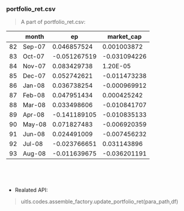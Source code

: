 ### portfolio_ret.csv 

> A part of portfolio_ret.csv:

<table>
    <thead>
        <tr>
            <th>    </th>
            <th>month</th>
            <th>ep</th>
            <th>market_cap</th>
        </tr>
    </thead>
    <tbody>
           <tr>
                <td>82</td>
                <td>Sep-07</td>
                <td>0.046857524</td>
                <td>0.001003872</td>
           </tr>
           <tr>
                <td>83</td>
                <td>Oct-07</td>
                <td>-0.051267519</td>
                <td>-0.031094226</td>
           </tr>
           <tr>
                <td>84</td>
                <td>Nov-07</td>
                <td>0.083429738</td>
                <td>1.20E-05</td>
           </tr>
           <tr>
                <td>85</td>
                <td>Dec-07</td>
                <td>0.052742621</td>
                <td>-0.011473238</td>
           </tr>
           <tr>
                <td>86</td>
                <td>Jan-08</td>
                <td>0.036738254</td>
                <td>-0.000969912</td>
           </tr>
           <tr>
                <td>87</td>
                <td>Feb-08</td>
                <td>0.047951434</td>
                <td>0.000425242</td>
           </tr>
           <tr>
                <td>88</td>
                <td>Mar-08</td>
                <td>0.033498606</td>
                <td>-0.010841707</td>
           </tr>
           <tr>
                <td>89</td>
                <td>Apr-08</td>
                <td>-0.141189105</td>
                <td>-0.010835133</td>
           </tr>
           <tr>
                <td>90</td>
                <td>May-08</td>
                <td>0.071827483</td>
                <td>-0.006920359</td>
           </tr>
           <tr>
                <td>91</td>
                <td>Jun-08</td>
                <td>0.024491009</td>
                <td>-0.007456232</td>
           </tr>
            <tr>
                <td>92</td>
                <td>Jul-08</td>
                <td>-0.023766651</td>
                <td>0.031143896</td>
            </tr>
            <tr>
                <td>93</td>
                <td>Aug-08</td>
                <td>-0.011639675</td>
                <td>-0.036201191</td>
            </tr>
    </tbody>
</table>

<br/>
<br/>

##### 

* Realated API:

> uitls.codes.assemble_factory.update_portfolio_ret(para_path,df)
